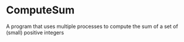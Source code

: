 # ComputeSum
A program that uses multiple processes to compute the sum of a set of (small) positive integers
